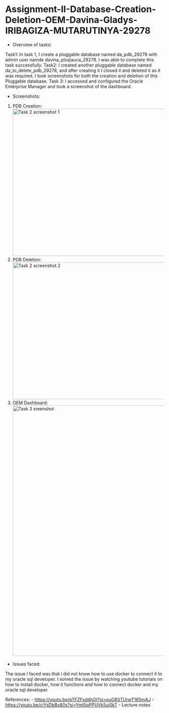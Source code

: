 # Assignment-II-Database-Creation-Deletion-OEM-Davina-Gladys-IRIBAGIZA-MUTARUTINYA-29278

- Overview of tasks:

Task1: In task 1, I create a pluggable database named da_pdb_29278 with admin user namde davina_plsqlauca_29278. I was able to complete this task successfully.
Task2: I created another pluggable database named da_to_delete_pdb_29278, and after creating it I closed it and deleted it as it was required. I took screenshots
      for both the creation and deletion of this Pluggable database.
Task 3: I accessed and configured the Oracle Enterprise Manager and took a screenshot of the dashboard.

- Screenshots:

1. PDB Creation: <img width="898" height="468" alt="Task 2 screenshot 1" src="https://github.com/user-attachments/assets/548abf77-5e37-42fc-aa68-05de8af7a5fd" /> 
2. PDB Deletion: <img width="722" height="435" alt="Task 2 screenshot 2" src="https://github.com/user-attachments/assets/47620d16-7cf1-4aba-a76a-8cb58bd162e4" />
3. OEM Dashboard: <img width="1470" height="796" alt="Task 3 sreenshot" src="https://github.com/user-attachments/assets/7b636342-32e6-4e9e-a1c2-ebb9130f0342" /> 

- Issues faced:

The issue I faced was that i did not know how to use docker to connect it to my oracle sql developer. I solved the issue by watching youtube tutorials on how to install docker, how it functions and how to connect docker and my oracle sql developer.
  
  References: - https://youtu.be/pTFZFxd4hOI?si=ouG8STUrwT165mAJ
              - https://youtu.be/ciYsDbBx80s?si=YmI5pPPUVk5uj0kT
              - Lecture notes
  


